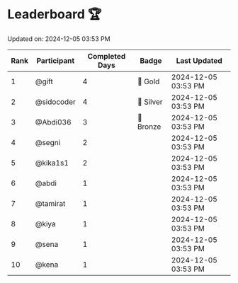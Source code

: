 # Leaderboard 🏆

Updated on: 2024-12-05 03:53 PM

| Rank | Participant       | Completed Days | Badge      | Last Updated         |
|------|-------------------|----------------|------------|----------------------|
| 1    | @gift             | 4              | 🏅 Gold     | 2024-12-05 03:53 PM |
| 2    | @sidocoder        | 4              | 🥈 Silver   | 2024-12-05 03:53 PM |
| 3    | @Abdi036          | 3              | 🥉 Bronze   | 2024-12-05 03:53 PM |
| 4    | @segni            | 2              |            | 2024-12-05 03:53 PM |
| 5    | @kika1s1          | 2              |            | 2024-12-05 03:53 PM |
| 6    | @abdi             | 1              |            | 2024-12-05 03:53 PM |
| 7    | @tamirat          | 1              |            | 2024-12-05 03:53 PM |
| 8    | @kiya             | 1              |            | 2024-12-05 03:53 PM |
| 9    | @sena             | 1              |            | 2024-12-05 03:53 PM |
| 10   | @kena             | 1              |            | 2024-12-05 03:53 PM |
